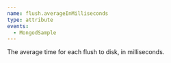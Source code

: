```yaml
---
name: flush.averageInMilliseconds
type: attribute
events:
  - MongodSample
---
```


The average time for each flush to disk, in milliseconds.